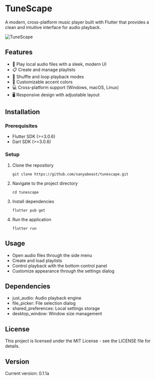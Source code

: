 # TuneScape

A modern, cross-platform music player built with Flutter that provides a clean and intuitive interface for audio playback.

![TuneScape](https://github.com/sanyabeast/tunescape/raw/main/assets/preview.png)

## Features

- 🎵 Play local audio files with a sleek, modern UI
- 📋 Create and manage playlists
- 🔄 Shuffle and loop playback modes
- 🎨 Customizable accent colors
- 💻 Cross-platform support (Windows, macOS, Linux)
- 🖥️ Responsive design with adjustable layout

## Installation

### Prerequisites
- Flutter SDK (>=3.0.6)
- Dart SDK (>=3.0.6)

### Setup
1. Clone the repository
   ```
   git clone https://github.com/sanyabeast/tunescape.git
   ```
2. Navigate to the project directory
   ```
   cd tunescape
   ```
3. Install dependencies
   ```
   flutter pub get
   ```
4. Run the application
   ```
   flutter run
   ```

## Usage

- Open audio files through the side menu
- Create and load playlists
- Control playback with the bottom control panel
- Customize appearance through the settings dialog

## Dependencies

- just_audio: Audio playback engine
- file_picker: File selection dialog
- shared_preferences: Local settings storage
- desktop_window: Window size management

## License

This project is licensed under the MIT License - see the LICENSE file for details.

## Version

Current version: 0.1.1a
